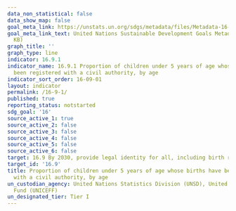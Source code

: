 ```yaml
---
data_non_statistical: false
data_show_map: false
goal_meta_link: https://unstats.un.org/sdgs/metadata/files/Metadata-16-09-01.pdf
goal_meta_link_text: United Nations Sustainable Development Goals Metadata (PDF 208
  KB)
graph_title: ''
graph_type: line
indicator: 16.9.1
indicator_name: 16.9.1 Proportion of children under 5 years of age whose births have
  been registered with a civil authority, by age
indicator_sort_order: 16-09-01
layout: indicator
permalink: /16-9-1/
published: true
reporting_status: notstarted
sdg_goal: '16'
source_active_1: true
source_active_2: false
source_active_3: false
source_active_4: false
source_active_5: false
source_active_6: false
target: 16.9 By 2030, provide legal identity for all, including birth registration
target_id: '16.9'
title: Proportion of children under 5 years of age whose births have been registered
  with a civil authority, by age
un_custodian_agency: United Nations Statistics Division (UNSD), United Nations Children's
  Fund (UNICEFF)
un_designated_tier: Tier I
---
```

